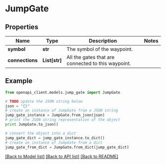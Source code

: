 # JumpGate



## Properties
Name | Type | Description | Notes
------------ | ------------- | ------------- | -------------
**symbol** | **str** | The symbol of the waypoint. | 
**connections** | **List[str]** | All the gates that are connected to this waypoint. | 

## Example

```python
from openapi_client.models.jump_gate import JumpGate

# TODO update the JSON string below
json = "{}"
# create an instance of JumpGate from a JSON string
jump_gate_instance = JumpGate.from_json(json)
# print the JSON string representation of the object
print JumpGate.to_json()

# convert the object into a dict
jump_gate_dict = jump_gate_instance.to_dict()
# create an instance of JumpGate from a dict
jump_gate_from_dict = JumpGate.from_dict(jump_gate_dict)
```
[[Back to Model list]](../README.md#documentation-for-models) [[Back to API list]](../README.md#documentation-for-api-endpoints) [[Back to README]](../README.md)


